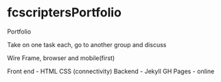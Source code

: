 # fcscriptersPortfolio
Portfolio

Take on one task each, go to another group and discuss 


Wire Frame, browser and mobile(first)





Front end - HTML CSS (connectivity)
Backend - Jekyll
GH Pages - online

